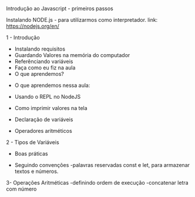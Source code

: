 Introdução ao Javascript - primeiros passos

Instalando NODE.js - para utilizarmos como interpretador.
link: https://nodejs.org/en/

1 - Introdução
* Instalando requisitos
* Guardando Valores na memória do computador
* Referênciando variáveis
* Faça como eu fiz na aula
* O que aprendemos?

- O que aprendemos nessa aula:

- Usando o REPL no NodeJS

- Como imprimir valores na tela

- Declaração de variáveis

- Operadores aritméticos

2 - Tipos de Variáveis

- Boas práticas

- Seguindo convenções
    -palavras reservadas const e let, para armazenar textos e números.

3- Operações Aritméticas
    -definindo ordem de execução
    -concatenar letra com número